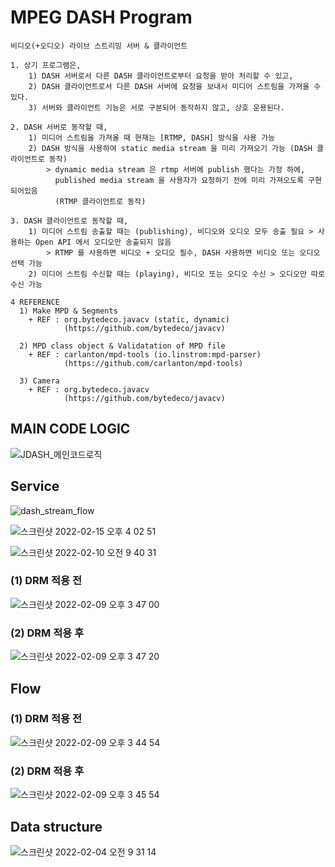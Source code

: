 # MPEG DASH Program
~~~
비디오(+오디오) 라이브 스트리밍 서버 & 클라이언트

1. 상기 프로그램은, 
    1) DASH 서버로서 다른 DASH 클라이언트로부터 요청을 받아 처리할 수 있고, 
    2) DASH 클라이언트로서 다른 DASH 서버에 요청을 보내서 미디어 스트림을 가져올 수 있다.
    3) 서버와 클라이언트 기능은 서로 구분되어 동작하지 않고, 상호 운용된다.

2. DASH 서버로 동작할 때, 
    1) 미디어 스트림을 가져올 때 현재는 [RTMP, DASH] 방식을 사용 가능
    2) DASH 방식을 사용하여 static media stream 을 미리 가져오기 가능 (DASH 클라이언트로 동작)
        > dynamic media stream 은 rtmp 서버에 publish 했다는 가정 하에, 
          published media stream 을 사용자가 요청하기 전에 미리 가져오도록 구현되어있음
          (RTMP 클라이언트로 동작)

3. DASH 클라이언트로 동작할 때, 
    1) 미디어 스트림 송출할 때는 (publishing), 비디오와 오디오 모두 송출 필요 > 사용하는 Open API 에서 오디오만 송출되지 않음
        > RTMP 를 사용하면 비디오 + 오디오 필수, DASH 사용하면 비디오 또는 오디오 선택 가능
    2) 미디어 스트림 수신할 때는 (playing), 비디오 또는 오디오 수신 > 오디오만 따로 수신 가능

4 REFERENCE
  1) Make MPD & Segments
    + REF : org.bytedeco.javacv (static, dynamic)
            (https://github.com/bytedeco/javacv)

  2) MPD class object & Validatation of MPD file
    + REF : carlanton/mpd-tools (io.linstrom:mpd-parser)
            (https://github.com/carlanton/mpd-tools)

  3) Camera
    + REF : org.bytedeco.javacv
            (https://github.com/bytedeco/javacv)

~~~
## MAIN CODE LOGIC
![JDASH_메인코드로직](https://user-images.githubusercontent.com/37236920/176051458-83c6e08c-20d5-4c5f-b63c-a7ed552dc485.png)
  
## Service
![dash_stream_flow](https://user-images.githubusercontent.com/37236920/159614833-43d3128c-fadb-435f-a528-80d496463b57.png)
  
![스크린샷 2022-02-15 오후 4 02 51](https://user-images.githubusercontent.com/37236920/154009715-e31fbbd9-d4b9-489d-93ed-ec72d3c00b1a.png)
  
![스크린샷 2022-02-10 오전 9 40 31](https://user-images.githubusercontent.com/37236920/153314792-6cc61897-911f-4924-a8fc-79ce2cf6131a.png)
  
### (1) DRM 적용 전
![스크린샷 2022-02-09 오후 3 47 00](https://user-images.githubusercontent.com/37236920/153136606-7c5bbc7c-249f-4b8d-a3ea-3b73cc8277ae.png)
  
### (2) DRM 적용 후
![스크린샷 2022-02-09 오후 3 47 20](https://user-images.githubusercontent.com/37236920/153136655-ae0c1257-ba93-4c56-b355-5c22eae7b844.png)
  
## Flow
### (1) DRM 적용 전
![스크린샷 2022-02-09 오후 3 44 54](https://user-images.githubusercontent.com/37236920/153136334-78c4ca9a-ef10-42f1-bcea-40a263869f1c.png)
  
### (2) DRM 적용 후
![스크린샷 2022-02-09 오후 3 45 54](https://user-images.githubusercontent.com/37236920/153136472-932d3a75-a20f-452f-b31e-6d7a2e9b2929.png)
  
## Data structure
![스크린샷 2022-02-04 오전 9 31 14](https://user-images.githubusercontent.com/37236920/152452171-363bed03-416d-433a-85d5-b85c394b1ff4.png)
  
